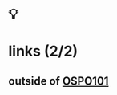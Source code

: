 # 💡
# links (2/2)

outside of [OSPO101](https://github.com/digital-sustainability/module-eoss-ospo101)
--
